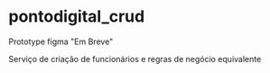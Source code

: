 # pontodigital_crud

Prototype figma "Em Breve"

Serviço de criação de funcionários e regras de negócio equivalente
